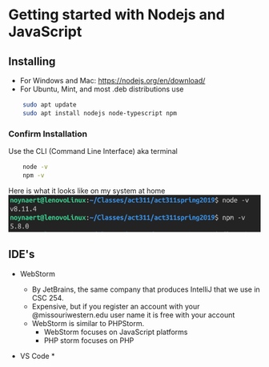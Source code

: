 # Getting started with Nodejs and JavaScript

## Installing

* For Windows and Mac: https://nodejs.org/en/download/
* For Ubuntu, Mint, and most .deb distributions use 

```bash
    sudo apt update
    sudo apt install nodejs node-typescript npm
```

### Confirm Installation

Use the CLI (Command Line Interface) aka terminal

```bash
    node -v
    npm -v
```
Here is what it looks like on my system at home
![Confirming NodeJS and NPM](zz_Images/confirmNode.png)

## IDE's

* WebStorm 
  * By JetBrains, the same company that produces IntelliJ that we use in CSC 254.
  * Expensive, but if you register an account with your @missouriwestern.edu user name it is free with your account
  * WebStorm is similar to PHPStorm.  
    * WebStorm focuses on JavaScript platforms
    * PHP storm focuses on PHP

* VS Code
  * 